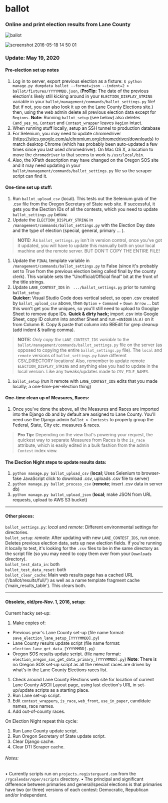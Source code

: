 # ballot


### Online and print election results from Lane County  

![ballot](https://cloud.githubusercontent.com/assets/96007/15377445/8f7dc02c-1d10-11e6-8756-68438b1acf2a.png)

![screenshot 2016-05-18 14 50 01](https://cloud.githubusercontent.com/assets/96007/15378391/e74786ba-1d17-11e6-8828-80c8a730f442.png)

### Update: May 19, 2020

#### Pre-election set up notes
1. Log in to server, export previous election as a fixture: `$ python manage.py dumpdata ballot --format=json --indent=2 > ballot/fixtures/YYYYMMDD.json`, (**ProTip:** The date of the previous election's likely still kicking around in your `ELECTION_DISPLAY_STRING` variable in your `ballot/management/commands/ballot_settings.py` file! But if not, you can also look it up on the Lane County Elections site.) then, using the web admin delete all previous election data except for `Regions`. **Note:** Running `ballot_setup` (see below) also deletes `Cand_yes_no`, `Contest` and `Contest_wrapper` leaves `Region` intact.
1. When running stuff locally, setup an SSH tunnel to production database
1. For Selenium, you may need to update chromedriver (https://sites.google.com/a/chromium.org/chromedriver/downloads) to match desktop Chrome (which has probably been auto-updated a few times since you last used chromedriver). On Mac OS X, a location to move the `chromedriver` to that seems to work is `/usr/local/bin`.
1. Also, the XPath description may have changed on the Oregon SOS site and it may need updating in your `ballot/management/commands/ballot_settings.py` file so the scraper script can find it.

#### One-time set up stuff:
1. Run `ballot_upload_csv` (local). This tests out the Selenium grab of the .csv file from the Oregon Secretary of State web site. If successful, it gets you the Election IDs of all the contests, which you need to update `ballot_settings.py` below.
1. Update the `ELECTION_DISPLAY_STRING` in `/management/commands/ballot_settings.py` with the Election Day date and the type of election (special, general, primary ... ). 
> **NOTE:** As `ballot_settings.py` isn't in version control, once you've got it updated, you will have to update this manually both on your local machine and the remote server. BUT DON'T COPY THE ENTIRE FILE!
1. Update the `FINAL` template variable in `/management/commands/ballot_settings.py` to False (since it's probably set to True from the previous election being called final by the county clerk). This variable sets the "Unofficial/Official final" bit at the front of the title strings.
1. Update `LANE_CONTEST_IDS` in ` .../ballot_settings.py` prior to running `ballot_setup`  
**Quicker:** Visual Studio Code does vertical select, so open .csv created by `ballot_upload_csv` above, then `Option` + `Command` + `Down Arrow` ... but this won't get you the uniques, so you'll still need to upload to Googlge Sheet to remove dupe IDs. 
**Quick & dirty hack;** import .csv into Google Sheet, copy ID column into another Sheet and run `=UNIQUE(A:A)` on it from Column B. Copy & paste that column into BBEdit for grep cleanup (add indent & trailing comma).  
> **NOTE:** _Only copy the_ `LANE_CONTEST_IDS` _variable_ to the `ballot/management/commands/ballot_settings.py` file on the server (as opposed to copying the entire `ballot_settings.py` file). The `local` and `remote` versions of `ballot_settings.py` have different CSV_DIRECTORY locations! Also, remember to update remote `ELECTION_DISPLAY_STRING` and anything else you had to update in the local version. Like any tweaks/updates made to `CSV_FILE_NAMES`.
1. `ballot_setup` (run it remote with `LANE_CONTEST_IDS` edits that you made locally; a one-time-per-election thing)  

#### One-time clean up of Measures, Races:
1. Once you've done the above, all the Measures and Races are imported into the Django db and by default are assigned to Lane County. You'll need use the Django admin `Ballot > Contests` to properly group the Federal, State, City etc. measures & races. 
> **Pro Tip:** Depending on the view that's powering your request, the quickest way to separate Measures from Races is the `is_race` attribute, which is easily edited in a bulk fashion from the admin `Contest` index view.

#### The Election Night steps to update results data:
1. `python manage.py ballot_upload_csv` (**local**; Uses Selenium to browser-fake JavaScript click to download .csv, uploads .csv file to server)
2. `python manage.py ballot_process_csv` (**remote**; insert .csv data in server db)
3. `python manage.py ballot_upload_json` (**local**; make JSON from URL requests, upload to AWS S3 bucket)
---

#### Other pieces:

`ballot_settings.py`: _local_ and _remote_: Different environmental settings for directories.  
`ballot_setup`: _remote_: After updating with new `LANE_CONTEST_IDS`, run once. Deletes previous election data, sets up new election fields. If you're running it locally to test, it's looking for the `.csv` files to be in the same directory as the script file (so you may need to copy them over from your `Downloads` directory).  
`ballot_test_data_in`: both  
`ballot_test_data_reset`: both  
`ballot_clear_cache`: Main web results page has a cached URL ('/ballot/results/full/') as well as a name template fragment cache ('main_results_table'). This clears both.

---
#### Obsolete, old/pre-Nov. 1, 2016, setup:

Current hacky set-up:  

1. Make copies of:  
 * Previous year's Lane County set-up (file name format: `save_election_lane_setup_[YYYYMMDD].py`)
 * Lane County results update script (file name format: `election_lane_get_data_[YYYYMMDD].py`)
 * Oregon SOS results update script. (file name format: `election_oregon_sos_get_data_primary_[YYYYMMDD].py`) **Note**: There is no Oregon SOS set-up script as all the relevant races are driven by what's in the Lane County Elections races list.
1. Check around Lane County Elections web site for location of current Lane County ASCII Layout page, using last election's URL in set-up/update scripts as a starting place.
1. Run Lane set-up script.
1. Edit `contest_wrapper`s, `is_race`, `web_front`, `use_in_paper`, candidate names, race names.
1. Add out-of-county races.

On Election Night repeat this cycle:  

1. Run Lane County update script.
1. Run Oregon Secretary of State update script.
1. Clear Django cache.
1. Clear DTI Scraper cache.

###### Notes:

• Currently scripts run on `projects.registerguard.com` from the  `/rgcalendar/oper/scripts` directory.
• The principal and significant difference between primaries and general/special elections is that primaries have two (or three) versions of each contest: Democratic, Republican and/or Independent.
